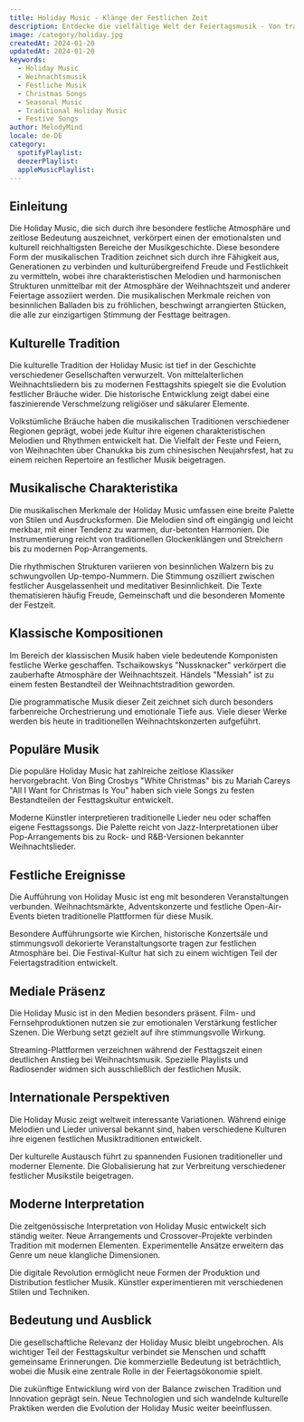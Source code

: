```yaml
---
title: Holiday Music - Klänge der Festlichen Zeit
description: Entdecke die vielfältige Welt der Feiertagsmusik - Von traditionellen Weihnachtsliedern bis zu modernen Festtagshits
image: /category/holiday.jpg
createdAt: 2024-01-20
updatedAt: 2024-01-20
keywords:
  - Holiday Music
  - Weihnachtsmusik
  - Festliche Musik
  - Christmas Songs
  - Seasonal Music
  - Traditional Holiday Music
  - Festive Songs
author: MelodyMind
locale: de-DE
category:
  spotifyPlaylist: 
  deezerPlaylist: 
  appleMusicPlaylist: 
---
```


## Einleitung

Die Holiday Music, die sich durch ihre besondere festliche Atmosphäre und zeitlose Bedeutung auszeichnet, verkörpert einen der emotionalsten und kulturell reichhaltigsten Bereiche der Musikgeschichte. Diese besondere Form der musikalischen Tradition zeichnet sich durch ihre Fähigkeit aus, Generationen zu verbinden und kulturübergreifend Freude und Festlichkeit zu vermitteln, wobei ihre charakteristischen Melodien und harmonischen Strukturen unmittelbar mit der Atmosphäre der Weihnachtszeit und anderer Feiertage assoziiert werden. Die musikalischen Merkmale reichen von besinnlichen Balladen bis zu fröhlichen, beschwingt arrangierten Stücken, die alle zur einzigartigen Stimmung der Festtage beitragen.

## Kulturelle Tradition

Die kulturelle Tradition der Holiday Music ist tief in der Geschichte verschiedener Gesellschaften verwurzelt. Von mittelalterlichen Weihnachtsliedern bis zu modernen Festtagshits spiegelt sie die Evolution festlicher Bräuche wider. Die historische Entwicklung zeigt dabei eine faszinierende Verschmelzung religiöser und säkularer Elemente.

Volkstümliche Bräuche haben die musikalischen Traditionen verschiedener Regionen geprägt, wobei jede Kultur ihre eigenen charakteristischen Melodien und Rhythmen entwickelt hat. Die Vielfalt der Feste und Feiern, von Weihnachten über Chanukka bis zum chinesischen Neujahrsfest, hat zu einem reichen Repertoire an festlicher Musik beigetragen.

## Musikalische Charakteristika

Die musikalischen Merkmale der Holiday Music umfassen eine breite Palette von Stilen und Ausdrucksformen. Die Melodien sind oft eingängig und leicht merkbar, mit einer Tendenz zu warmen, dur-betonten Harmonien. Die Instrumentierung reicht von traditionellen Glockenklängen und Streichern bis zu modernen Pop-Arrangements.

Die rhythmischen Strukturen variieren von besinnlichen Walzern bis zu schwungvollen Up-tempo-Nummern. Die Stimmung oszilliert zwischen festlicher Ausgelassenheit und meditativer Besinnlichkeit. Die Texte thematisieren häufig Freude, Gemeinschaft und die besonderen Momente der Festzeit.

## Klassische Kompositionen

Im Bereich der klassischen Musik haben viele bedeutende Komponisten festliche Werke geschaffen. Tschaikowskys "Nussknacker" verkörpert die zauberhafte Atmosphäre der Weihnachtszeit. Händels "Messiah" ist zu einem festen Bestandteil der Weihnachtstradition geworden.

Die programmatische Musik dieser Zeit zeichnet sich durch besonders farbenreiche Orchestrierung und emotionale Tiefe aus. Viele dieser Werke werden bis heute in traditionellen Weihnachtskonzerten aufgeführt.

## Populäre Musik

Die populäre Holiday Music hat zahlreiche zeitlose Klassiker hervorgebracht. Von Bing Crosbys "White Christmas" bis zu Mariah Careys "All I Want for Christmas Is You" haben sich viele Songs zu festen Bestandteilen der Festtagskultur entwickelt.

Moderne Künstler interpretieren traditionelle Lieder neu oder schaffen eigene Festtagssongs. Die Palette reicht von Jazz-Interpretationen über Pop-Arrangements bis zu Rock- und R&B-Versionen bekannter Weihnachtslieder.

## Festliche Ereignisse

Die Aufführung von Holiday Music ist eng mit besonderen Veranstaltungen verbunden. Weihnachtsmärkte, Adventskonzerte und festliche Open-Air-Events bieten traditionelle Plattformen für diese Musik.

Besondere Aufführungsorte wie Kirchen, historische Konzertsäle und stimmungsvoll dekorierte Veranstaltungsorte tragen zur festlichen Atmosphäre bei. Die Festival-Kultur hat sich zu einem wichtigen Teil der Feiertagstradition entwickelt.

## Mediale Präsenz

Die Holiday Music ist in den Medien besonders präsent. Film- und Fernsehproduktionen nutzen sie zur emotionalen Verstärkung festlicher Szenen. Die Werbung setzt gezielt auf ihre stimmungsvolle Wirkung.

Streaming-Plattformen verzeichnen während der Festtagszeit einen deutlichen Anstieg bei Weihnachtsmusik. Spezielle Playlists und Radiosender widmen sich ausschließlich der festlichen Musik.

## Internationale Perspektiven

Die Holiday Music zeigt weltweit interessante Variationen. Während einige Melodien und Lieder universal bekannt sind, haben verschiedene Kulturen ihre eigenen festlichen Musiktraditionen entwickelt.

Der kulturelle Austausch führt zu spannenden Fusionen traditioneller und moderner Elemente. Die Globalisierung hat zur Verbreitung verschiedener festlicher Musikstile beigetragen.

## Moderne Interpretation

Die zeitgenössische Interpretation von Holiday Music entwickelt sich ständig weiter. Neue Arrangements und Crossover-Projekte verbinden Tradition mit modernen Elementen. Experimentelle Ansätze erweitern das Genre um neue klangliche Dimensionen.

Die digitale Revolution ermöglicht neue Formen der Produktion und Distribution festlicher Musik. Künstler experimentieren mit verschiedenen Stilen und Techniken.

## Bedeutung und Ausblick

Die gesellschaftliche Relevanz der Holiday Music bleibt ungebrochen. Als wichtiger Teil der Festtagskultur verbindet sie Menschen und schafft gemeinsame Erinnerungen. Die kommerzielle Bedeutung ist beträchtlich, wobei die Musik eine zentrale Rolle in der Feiertagsökonomie spielt.

Die zukünftige Entwicklung wird von der Balance zwischen Tradition und Innovation geprägt sein. Neue Technologien und sich wandelnde kulturelle Praktiken werden die Evolution der Holiday Music weiter beeinflussen.
